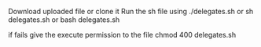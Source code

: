 Download uploaded file or clone it Run the sh file using ./delegates.sh or sh delegates.sh or bash delegates.sh

if fails give the execute permission to the file chmod 400 delegates.sh
